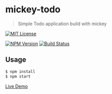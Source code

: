 # mickey-todo

> Simple Todo application build with mickey

[![MIT License](https://img.shields.io/badge/license-MIT_License-green.svg?style=flat-square)](https://github.com/mickey/mickey-todo/blob/master/LICENSE)

[![NPM Version](https://img.shields.io/npm/v/mickey-todo.svg?style=flat-square)](https://www.npmjs.com/package/mickey-todo)
[![Build Status](https://img.shields.io/travis/mickeyjsx/mickey-todo.svg?style=flat)](https://travis-ci.org/mickeyjsx/mickey-todo)


## Usage

```bash
$ npm install
$ npm start
```

[Live Demo](http://mickeyjsx.github.io/todo)
